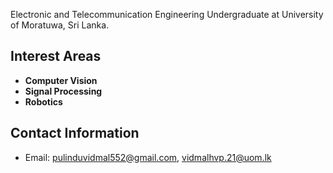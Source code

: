  Electronic and Telecommunication Engineering Undergraduate at University of Moratuwa, Sri Lanka.

## Interest Areas

- **Computer Vision**
- **Signal Processing**
- **Robotics**


## Contact Information

- Email: pulinduvidmal552@gmail.com, vidmalhvp.21@uom.lk



